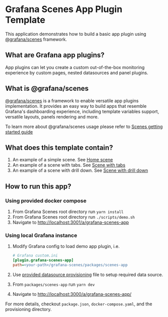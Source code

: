 # Grafana Scenes App Plugin Template

This application demonstrates how to build a basic app plugin using [@grafana/scenes](../scenes/README.md) framework.

## What are Grafana app plugins?

App plugins can let you create a custom out-of-the-box monitoring experience by custom pages, nested datasources and panel plugins.

## What is @grafana/scenes

[@grafana/scenes](../scenes/README.md) is a framework to enable versatile app plugins implementation. It provides an easy way to build apps that resemble Grafana's dashboarding experience, including template variables support, versatile layouts, panels rendering and more.

To learn more about @grafana/scenes usage please refer to [Scenes getting started guide](https://github.com/grafana/scenes-get-started)

## What does this template contain?

1. An example of a simple scene. See [Home scene](./src/pages/Home/Home.tsx)
1. An example of a scene with tabs. See [Scene with tabs](./src/pages/WithTabs/WithTabs.tsx)
1. An example of a scene with drill down. See [Scene with drill down](./src/pages/WithDrilldown/WithDrilldown.tsx)

## How to run this app?

### Using provided docker compose

1. From Grafana Scenes root directory run `yarn install`
1. From Grafana Scenes root directory run `./scripts/demo.sh`
1. Navigate to [http://localhost:3001/a/grafana-scenes-app](http://localhost:3001/a/grafana-scenes-app)

### Using local Grafana instance

1. Modify Grafana config to load demo app plugin, i.e.

   ```ini
   # Grafana custom.ini
   [plugin.grafana-scenes-app]
   path=<your-path>/grafana-scenes/packages/scenes-app
   ```

1. Use [provided datasource provisioning](./provisioning//datasources/default.yaml) file to setup required data source.
1. From `packages/scenes-app` run `yarn dev`
1. Navigate to [http://localhost:3000/a/grafana-scenes-app/](http://localhost:3001/a/grafana-scenes-app/)

For more details, checkout `package.json`, `docker-compose.yaml`, and the provisioning directory.
